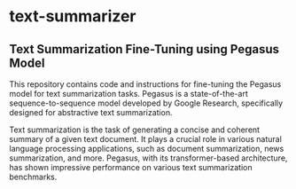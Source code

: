 # text-summarizer
## Text Summarization Fine-Tuning using Pegasus Model

This repository contains code and instructions for fine-tuning the Pegasus model for text summarization tasks. Pegasus is a state-of-the-art sequence-to-sequence model developed by Google Research, specifically designed for abstractive text summarization.

Text summarization is the task of generating a concise and coherent summary of a given text document. It plays a crucial role in various natural language processing applications, such as document summarization, news summarization, and more. Pegasus, with its transformer-based architecture, has shown impressive performance on various text summarization benchmarks.

